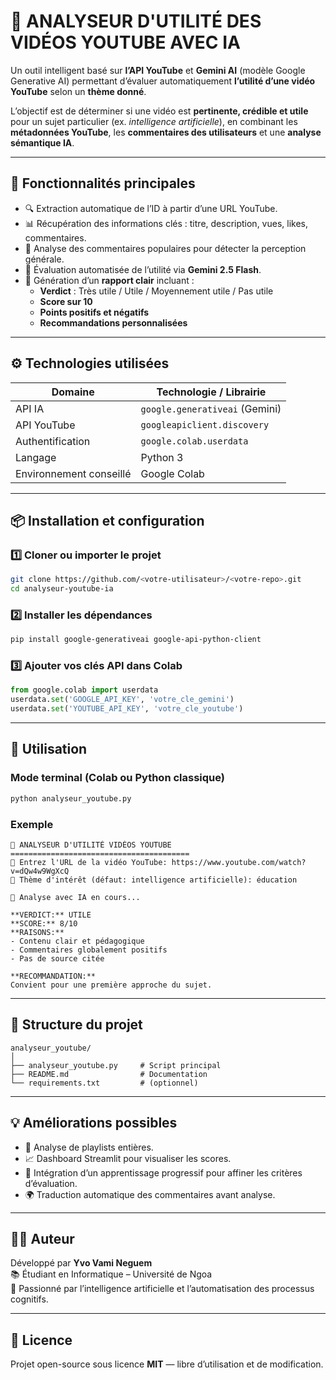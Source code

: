 # 🎯 ANALYSEUR D'UTILITÉ DES VIDÉOS YOUTUBE AVEC IA

Un outil intelligent basé sur **l’API YouTube** et **Gemini AI** (modèle Google Generative AI) permettant d’évaluer automatiquement **l’utilité d’une vidéo YouTube** selon un **thème donné**.

L’objectif est de déterminer si une vidéo est **pertinente, crédible et utile** pour un sujet particulier (ex. *intelligence artificielle*), en combinant les **métadonnées YouTube**, les **commentaires des utilisateurs** et une **analyse sémantique IA**.

---

## 🧠 Fonctionnalités principales

- 🔍 Extraction automatique de l’ID à partir d’une URL YouTube.
- 📊 Récupération des informations clés : titre, description, vues, likes, commentaires.
- 💬 Analyse des commentaires populaires pour détecter la perception générale.
- 🤖 Évaluation automatisée de l’utilité via **Gemini 2.5 Flash**.
- 🧾 Génération d’un **rapport clair** incluant :
  - **Verdict** : Très utile / Utile / Moyennement utile / Pas utile
  - **Score sur 10**
  - **Points positifs et négatifs**
  - **Recommandations personnalisées**

---

## ⚙️ Technologies utilisées

| Domaine | Technologie / Librairie |
|----------|--------------------------|
| API IA | `google.generativeai` (Gemini) |
| API YouTube | `googleapiclient.discovery` |
| Authentification | `google.colab.userdata` |
| Langage | Python 3 |
| Environnement conseillé | Google Colab |

---

## 📦 Installation et configuration

### 1️⃣ Cloner ou importer le projet
```bash
git clone https://github.com/<votre-utilisateur>/<votre-repo>.git
cd analyseur-youtube-ia
```

### 2️⃣ Installer les dépendances
```bash
pip install google-generativeai google-api-python-client
```

### 3️⃣ Ajouter vos clés API dans Colab
```python
from google.colab import userdata
userdata.set('GOOGLE_API_KEY', 'votre_cle_gemini')
userdata.set('YOUTUBE_API_KEY', 'votre_cle_youtube')
```

---

## 🚀 Utilisation

### Mode terminal (Colab ou Python classique)
```python
python analyseur_youtube.py
```

### Exemple
```
🎯 ANALYSEUR D'UTILITÉ VIDÉOS YOUTUBE
========================================
🔗 Entrez l'URL de la vidéo YouTube: https://www.youtube.com/watch?v=dQw4w9WgXcQ
🎯 Thème d'intérêt (défaut: intelligence artificielle): éducation

🤖 Analyse avec IA en cours...

**VERDICT:** UTILE  
**SCORE:** 8/10  
**RAISONS:**  
- Contenu clair et pédagogique  
- Commentaires globalement positifs  
- Pas de source citée  

**RECOMMANDATION:**  
Convient pour une première approche du sujet.
```

---

## 🧩 Structure du projet

```
analyseur_youtube/
│
├── analyseur_youtube.py     # Script principal
├── README.md                # Documentation
└── requirements.txt         # (optionnel)
```

---

## 💡 Améliorations possibles

- 🔁 Analyse de playlists entières.
- 📈 Dashboard Streamlit pour visualiser les scores.
- 🧠 Intégration d’un apprentissage progressif pour affiner les critères d’évaluation.
- 🌍 Traduction automatique des commentaires avant analyse.

---

## 👨‍💻 Auteur

Développé par **Yvo Vami Neguem**  
📚 Étudiant en Informatique – Université de Ngoa  
🎯 Passionné par l’intelligence artificielle et l’automatisation des processus cognitifs.

---

## 🪪 Licence

Projet open-source sous licence **MIT** — libre d’utilisation et de modification.

